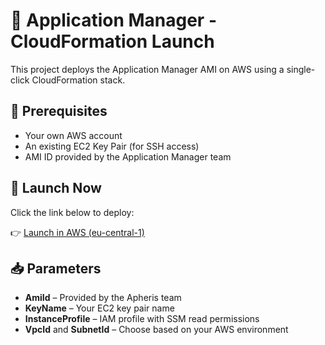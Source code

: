 # 🚀 Application Manager - CloudFormation Launch

This project deploys the Application Manager AMI on AWS using a single-click CloudFormation stack.

## 🔧 Prerequisites

- Your own AWS account
- An existing EC2 Key Pair (for SSH access)
- AMI ID provided by the Application Manager team

## 🚀 Launch Now

Click the link below to deploy:

👉 [Launch in AWS (eu-central-1)](https://console.aws.amazon.com/cloudformation/home#/stacks/create/review?templateURL=https://raw.githubusercontent.com/nina-apheris/application-manager-deploy/main/cloudformation/application-manager.yaml&stackName=application-manager&param_AmiId=ami-068e657c26a322e1b
)

## 📥 Parameters

- **AmiId** – Provided by the Apheris team
- **KeyName** – Your EC2 key pair name
- **InstanceProfile** – IAM profile with SSM read permissions
- **VpcId** and **SubnetId** – Choose based on your AWS environment
